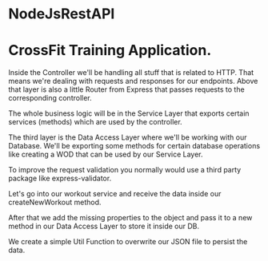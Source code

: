 # NodeJsRestAPI

# CrossFit Training Application.

Inside the Controller we'll be handling all stuff that is related to HTTP. That means we're dealing with requests and responses for our endpoints. Above that layer is also a little Router from Express that passes requests to the corresponding controller.

The whole business logic will be in the Service Layer that exports certain services (methods) which are used by the controller.

The third layer is the Data Access Layer where we'll be working with our Database. We'll be exporting some methods for certain database operations like creating a WOD that can be used by our Service Layer.

To improve the request validation you normally would use a third party package like express-validator.

Let's go into our workout service and receive the data inside our createNewWorkout method.

After that we add the missing properties to the object and pass it to a new method in our Data Access Layer to store it inside our DB.

We create a simple Util Function to overwrite our JSON file to persist the data.
